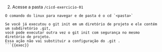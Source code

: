 2. Acesse a pasta `/cicd-exercicio-01`

```plain
O comando do linux para navegar e de pasta é o cd `<pasta>`

Se você já executou o git init em um diretório de projeto e ele contém um subdiretório .git, 
você pode executar outra vez o git init com segurança no mesmo diretório de projeto. 
Essa ação não vai substituir a configuração do .git .
```{{exec}}